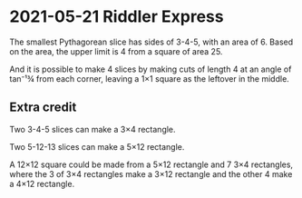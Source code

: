 2021-05-21 Riddler Express
==========================
The smallest Pythagorean slice has sides of 3-4-5, with an area of 6.
Based on the area, the upper limit is 4 from a square of area 25.

And it is possible to make 4 slices by making cuts of length 4 at an
angle of tan⁻¹¾ from each corner, leaving a 1×1 square as the leftover
in the middle.

Extra credit
------------
Two 3-4-5 slices can make a 3×4 rectangle.

Two 5-12-13 slices can make a 5×12 rectangle.

A 12×12 square could be made from a 5×12 rectangle and 7 3×4 rectangles,
where the 3 of 3×4 rectangles make a 3×12 rectangle and the other 4
make a 4×12 rectangle.
